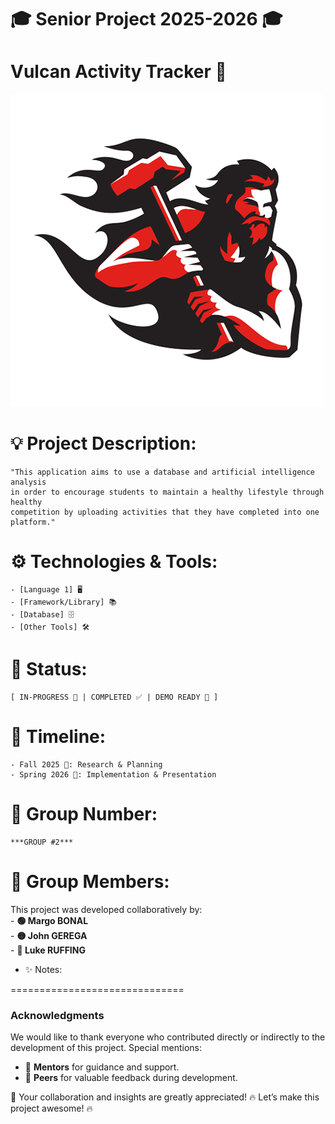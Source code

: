 # 🎓 Senior Project 2025-2026 🎓

# Vulcan Activity Tracker 🚀 

![Project Logo](./project_pic/vulcan.png)


# 💡 Project Description:
    "This application aims to use a database and artificial intelligence analysis 
    in order to encourage students to maintain a healthy lifestyle through healthy 
    competition by uploading activities that they have completed into one platform." 


# ⚙️ Technologies & Tools:
    - [Language 1] 🖥️
    - [Framework/Library] 📚
    - [Database] 🗄️
    - [Other Tools] 🛠️


# 🚦 Status:
    [ IN-PROGRESS 🔄 | COMPLETED ✅ | DEMO READY 🎉 ]


# 📅 Timeline:
    - Fall 2025 🍂: Research & Planning
    - Spring 2026 🌸: Implementation & Presentation

# 👥 Group Number:
    ***GROUP #2***

 # 📝 Group Members:
   This project was developed collaboratively by:  
    - **🟢 Margo BONAL**  
    - **🟡 John GEREGA**  
    - **🔵 Luke RUFFING**

- ✨ Notes:


==============================
### Acknowledgments

We would like to thank everyone who contributed directly or indirectly to the development of this project. Special mentions:  
- 🙏 **Mentors** for guidance and support.  
- 💬 **Peers** for valuable feedback during development.  

💖 Your collaboration and insights are greatly appreciated!
🔥 Let’s make this project awesome! 🔥
